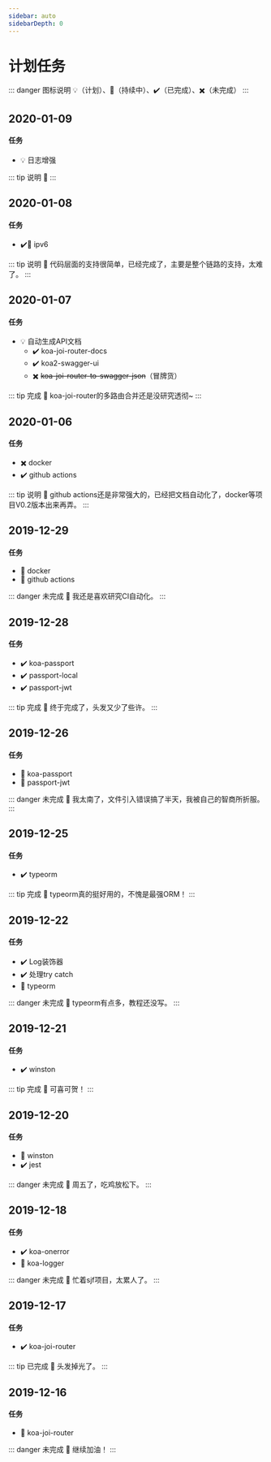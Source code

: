 ```yaml
---
sidebar: auto
sidebarDepth: 0
---
```


# 计划任务

::: danger 图标说明
:bulb:（计划）、:bicyclist:（持续中）、:heavy_check_mark:（已完成）、:heavy_multiplication_x:（未完成）
:::

## 2020-01-09
#### 任务
- :bulb: 日志增强

::: tip 说明 
:loudspeaker: 
:::

## 2020-01-08
#### 任务
- :heavy_check_mark::bicyclist: ipv6

::: tip 说明 
:loudspeaker: 代码层面的支持很简单，已经完成了，主要是整个链路的支持，太难了。
:::

## 2020-01-07
#### 任务
- :bulb: 自动生成API文档
  - :heavy_check_mark: koa-joi-router-docs
  - :heavy_check_mark: koa2-swagger-ui
  - :heavy_multiplication_x: ~~koa-joi-router-to-swagger-json~~（冒牌货）

::: tip 完成 
:loudspeaker: koa-joi-router的多路由合并还是没研究透彻~
:::

## 2020-01-06
#### 任务
- :heavy_multiplication_x: docker
- :heavy_check_mark: github actions

::: tip 说明 
:loudspeaker: github actions还是非常强大的，已经把文档自动化了，docker等项目V0.2版本出来再弄。
:::

## 2019-12-29
#### 任务
- :bicyclist: docker
- :bicyclist: github actions

::: danger 未完成
:loudspeaker: 我还是喜欢研究CI自动化。
:::

## 2019-12-28
#### 任务
- :heavy_check_mark: koa-passport
- :heavy_check_mark: passport-local
- :heavy_check_mark: passport-jwt

::: tip 完成
:loudspeaker: 终于完成了，头发又少了些许。
:::

## 2019-12-26
#### 任务
- :bicyclist: koa-passport
- :bicyclist: passport-jwt

::: danger 未完成
:slightly_frowning_face: 我太南了，文件引入错误搞了半天，我被自己的智商所折服。
:::

## 2019-12-25
#### 任务
- :heavy_check_mark: typeorm

::: tip 完成
:loudspeaker: typeorm真的挺好用的，不愧是最强ORM！
:::

## 2019-12-22
#### 任务
- :heavy_check_mark: Log装饰器
- :heavy_check_mark: 处理try catch
- :bicyclist: typeorm

::: danger 未完成
:slightly_frowning_face: typeorm有点多，教程还没写。
:::

## 2019-12-21
#### 任务
- :heavy_check_mark: winston

::: tip 完成
:loudspeaker: 可喜可贺！
:::

## 2019-12-20
#### 任务
- :bicyclist: winston
- :heavy_check_mark: jest

::: danger 未完成
:slightly_frowning_face: 周五了，吃鸡放松下。
:::

## 2019-12-18
#### 任务
- :heavy_check_mark: koa-onerror
- :bicyclist: koa-logger

::: danger 未完成
:slightly_frowning_face: 忙着sjf项目，太累人了。
:::

## 2019-12-17
#### 任务
- :heavy_check_mark: koa-joi-router

::: tip 已完成
:loudspeaker: 头发掉光了。
:::

## 2019-12-16
#### 任务
- :bicyclist: koa-joi-router

::: danger 未完成
:slightly_frowning_face: 继续加油！
:::